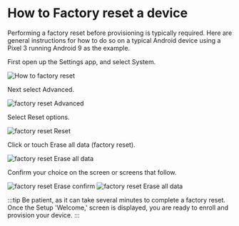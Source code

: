 # How to Factory reset a device 

Performing a factory reset before provisioning is typically required. Here are general instructions for how to do so on a typical Android device using a Pixel 3 running Android 9 as the example.

First open up the Settings app, and select System.

![How to factory reset](./images/factory_reset__settings_app.png)

Next select Advanced.

![factory reset Advanced](./images/factory_reset_advance.png)

Select Reset options.

![factory reset Reset](./images/factory_reset_reset.png)

Click or touch Erase all data (factory reset).

![factory reset Erase all data](./images/factory_reset_erase.png)

Confirm your choice on the screen or screens that follow.

![factory reset Erase confirm](./images/factory_reset_confirm.png)
![factory reset Erase all data](./images/factory_reset_erase_data.png)


:::tip
Be patient, as it can take several minutes to complete a factory reset. Once the Setup 'Welcome,' screen is displayed, you are ready to enroll and provision your device.
:::